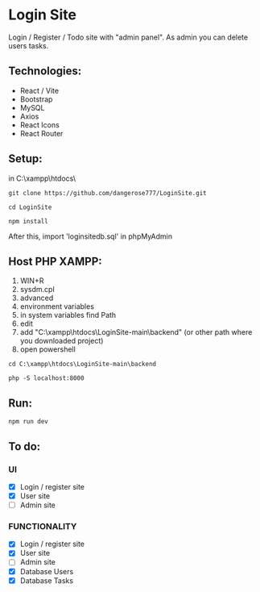 # Login Site
Login / Register / Todo site with "admin panel". As admin you can delete users tasks.

## Technologies:
- React / Vite
- Bootstrap
- MySQL
- Axios
- React Icons
- React Router

## Setup:
in C:\xampp\htdocs\
```
git clone https://github.com/dangerose777/LoginSite.git
```
```
cd LoginSite
```
```
npm install
```
After this, import 'loginsitedb.sql' in phpMyAdmin

## Host PHP XAMPP:
1) WIN+R
2) sysdm.cpl
3) advanced
4) environment variables
5) in system variables find Path
6) edit
7) add "C:\xampp\htdocs\LoginSite-main\backend" (or other path where you downloaded project)
8) open powershell
```
cd C:\xampp\htdocs\LoginSite-main\backend
```
```
php -S localhost:8000
```

## Run:
```
npm run dev
```
## To do:
### UI
- [x]  Login / register site
- [x]  User site
- [ ]  Admin site
### FUNCTIONALITY
- [x]  Login / register site
- [x]  User site
- [ ]  Admin site
- [x]  Database Users
- [x]  Database Tasks
